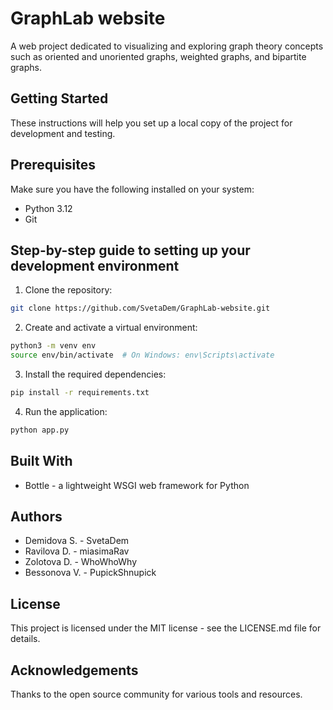# GraphLab website

A web project dedicated to visualizing and exploring graph theory concepts such as oriented and unoriented graphs, weighted graphs, and bipartite graphs.

## Getting Started

These instructions will help you set up a local copy of the project for development and testing.

## Prerequisites

Make sure you have the following installed on your system:

* Python 3.12
* Git

## Step-by-step guide to setting up your development environment

1. Clone the repository:

```bash
git clone https://github.com/SvetaDem/GraphLab-website.git
```

2. Create and activate a virtual environment:

```bash
python3 -m venv env
source env/bin/activate  # On Windows: env\Scripts\activate
```

3. Install the required dependencies:

```bash
pip install -r requirements.txt
```

4. Run the application:

```bash
python app.py
```

## Built With

* Bottle - a lightweight WSGI web framework for Python

## Authors

* Demidova S. - SvetaDem
* Ravilova D. - miasimaRav
* Zolotova D. - WhoWhoWhy
* Bessonova V. - PupickShnupick

## License

This project is licensed under the MIT license - see the LICENSE.md file for details.

## Acknowledgements

Thanks to the open source community for various tools and resources.
